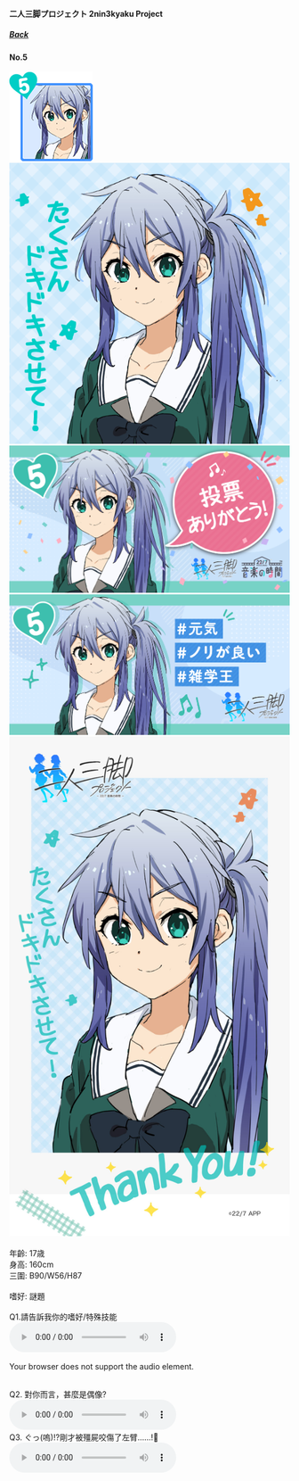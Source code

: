 #### 二人三脚プロジェクト 2nin3kyaku Project
##### [Back](2nin3kyaku_List.md)

#### No.5
<img src="../../../Img/Nanaon/2nin3kyaku/5/5_thumb.png"><br>
<img src="../../../Img/Nanaon/2nin3kyaku/5/5_main.png"><br>
<img src="../../../Img/Nanaon/2nin3kyaku/5/5_thanks.png"><br>
<img src="../../../Img/Nanaon/2nin3kyaku/5/5_desc.png"><br>
<img src="../../../Img/Nanaon/2nin3kyaku/5/5_wallpaper.jpg"><br>
<br>
年齡: 17歳<br>
身高: 160cm<br>
三圍: B90/W56/H87<br>
<br>
嗜好: 謎題<br>
<br>
Q1.請告訴我你的嗜好/特殊技能<br>
<audio controls="controls">
  <source type="audio/mp3" src="../../../Resources/2nin3kyaku/No5_voice_1.mp3"></source>
  <p>Your browser does not support the audio element.</p>
</audio><br>
Q2. 對你而言，甚麼是偶像? <br>
<audio controls="controls">
  <source type="audio/mp3" src="../../../Resources/2nin3kyaku/No5_voice_2.mp3"></source>
  <p>Your browser does not support the audio element.</p>
</audio><br>
Q3. ぐっ(嗚)!?剛才被殭屍咬傷了左臂……!🧟 <br>
<audio controls="controls">
  <source type="audio/mp3" src="../../../Resources/2nin3kyaku/No5_voice_3.mp3"></source>
  <p>Your browser does not support the audio element.</p>
</audio><br>
